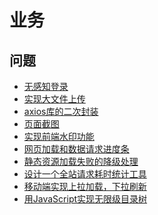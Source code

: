 # 业务

## 问题

- [无感知登录]()
- [实现大文件上传]()
- [axios库的二次封装]()
- [页面截图]()
- [实现前端水印功能]()
- [网页加载和数据请求进度条]()
- [静态资源加载失败的降级处理]()
- [设计一个全站请求耗时统计工具]()
- [移动端实现上拉加载，下拉刷新]()
- [用JavaScript实现无限级目录树]()

